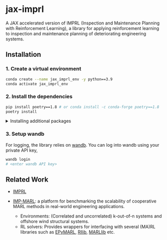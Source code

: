 # jax-imprl
A JAX accelerated version of IMPRL (Inspection and Maintenance Planning with Reinforcement Learning), a library for applying reinforcement learning to inspection and maintenance planning of deteriorating engineering systems.

## Installation

### 1. Create a virtual environment

```bash
conda create --name jax_imprl_env -y python==3.9
conda activate jax_imprl_env
```

### 2. Install the dependencies

```bash
pip install poetry==1.8 # or conda install -c conda-forge poetry==1.8
poetry install
```


<details>
<summary>Installing additional packages</summary>

You can them add via `poetry add` ([official docs](https://python-poetry.org/docs/cli/#add)) in the command line. 

For example, to install [Jupyter notebook](https://pypi.org/project/notebook/),

```bash 
# Allow >=7.1.2, <8.0.0 versions
poetry add notebook@^7.1.2
```
This will resolve the package dependencies (and adjust versions of transitive dependencies if necessary) and install the package. If the package dependency cannot be resolved, try to relax the package version and try again.
</details>

### 3. Setup wandb

For logging, the library relies on [wandb](https://wandb.ai). You can log into wandb using your private API key, 

```bash
wandb login
# <enter wandb API key>
```

## Related Work

- [IMPRL]()

- [IMP-MARL](https://github.com/moratodpg/imp_marl): a platform for benchmarking the scalability of cooperative MARL methods in real-world engineering applications.

    - Environments: (Correlated and uncorrelated) k-out-of-n systems and offshore wind structural systems.
    - RL solvers: Provides wrappers for interfacing with several (MA)RL libraries such as [EPyMARL](https://github.com/uoe-agents/epymarl), [Rllib](imp_marl/imp_wrappers/examples/rllib/rllib_example.py), [MARLlib](imp_marl/imp_wrappers/marllib/marllib_wrap_ma_struct.py) etc.